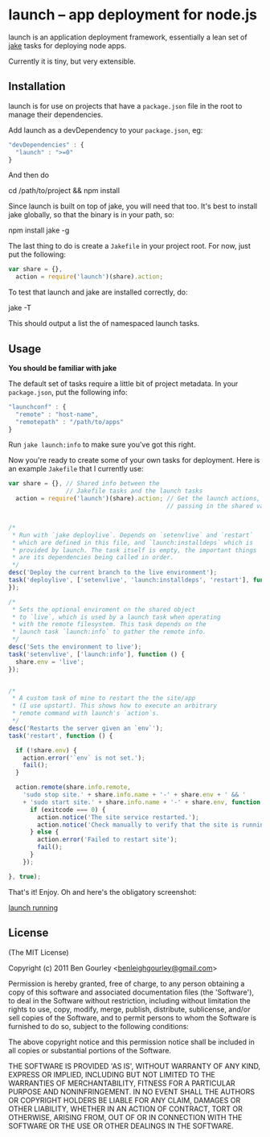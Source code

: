 # launch – app deployment for node.js

launch is an application deployment framework, essentially a lean set
of [jake](https://github.com/mde/jake) tasks for deploying node apps.

Currently it is tiny, but very extensible.

## Installation

launch is for use on projects that have a `package.json` file in the root
to manage their dependencies.

Add launch as a devDependency to your `package.json`, eg:

```js
"devDependencies" : {
  "launch" : ">=0"
}
```

And then do
  
  cd /path/to/project && npm install

Since launch is built on top of jake, you will need that too. It's best
to install jake globally, so that the binary is in your path, so:

  npm install jake -g

The last thing to do is create a `Jakefile` in your project root. For now,
just put the following:

```js
var share = {},
  action = require('launch')(share).action;
```

To test that launch and jake are installed correctly, do:
  
  jake -T

This should output a list the of namespaced launch tasks.

## Usage

**You should be familiar with jake**

The default set of tasks require a little bit of project metadata. In your
`package.json`, put the following info:

```js
"launchconf" : {
  "remote" : "host-name",
  "remotepath" : "/path/to/apps"
}
```

Run `jake launch:info` to make sure you've got this right.

Now you're ready to create some of your own tasks for deployment. Here is an
example `Jakefile` that I currently use:

```js
var share = {}, // Shared info between the
                // Jakefile tasks and the launch tasks
  action = require('launch')(share).action; // Get the launch actions,
                                            // passing in the shared var


/*
 * Run with `jake deploylive`. Depends on `setenvlive` and `restart`
 * which are defined in this file, and `launch:installdeps` which is
 * provided by launch. The task itself is empty, the important things
 * are its dependencies being called in order.
 */
desc('Deploy the current branch to the live environment');
task('deploylive', ['setenvlive', 'launch:installdeps', 'restart'], function () {
});

/*
 * Sets the optional enviroment on the shared object
 * to `live`, which is used by a launch task when operating
 * with the remote filesystem. This task depends on the
 * launch task `launch:info` to gather the remote info.
 */
desc('Sets the environment to live');
task('setenvlive', ['launch:info'], function () {
  share.env = 'live';
});


/*
 * A custom task of mine to restart the the site/app
 * (I use upstart). This shows how to execute an arbitrary
 * remote command with launch's `action`s.
 */
desc('Restarts the server given an `env`');
task('restart', function () {

  if (!share.env) {
    action.error('`env` is not set.');
    fail();
  }

  action.remote(share.info.remote,
    'sudo stop site.' + share.info.name + '-' + share.env + ' && '
    + 'sudo start site.' + share.info.name + '-' + share.env, function (exitcode) {
      if (exitcode === 0) {
        action.notice('The site service restarted.');
        action.notice('Check manually to verify that the site is running.')
      } else {
        action.error('Failed to restart site');
        fail();
      }
    });

}, true);
```

That's it! Enjoy. Oh and here's the obligatory screenshot:

[launch running](http://f.cl.ly/items/3K020K3K2C1v333e1q2S/Screen%20Shot%202011-12-09%20at%2023.34.58.png)


## License

(The MIT License)

Copyright (c) 2011 Ben Gourley &lt;benleighgourley@gmail.com&gt;

Permission is hereby granted, free of charge, to any person obtaining
a copy of this software and associated documentation files (the
'Software'), to deal in the Software without restriction, including
without limitation the rights to use, copy, modify, merge, publish,
distribute, sublicense, and/or sell copies of the Software, and to
permit persons to whom the Software is furnished to do so, subject to
the following conditions:

The above copyright notice and this permission notice shall be
included in all copies or substantial portions of the Software.

THE SOFTWARE IS PROVIDED 'AS IS', WITHOUT WARRANTY OF ANY KIND,
EXPRESS OR IMPLIED, INCLUDING BUT NOT LIMITED TO THE WARRANTIES OF
MERCHANTABILITY, FITNESS FOR A PARTICULAR PURPOSE AND NONINFRINGEMENT.
IN NO EVENT SHALL THE AUTHORS OR COPYRIGHT HOLDERS BE LIABLE FOR ANY
CLAIM, DAMAGES OR OTHER LIABILITY, WHETHER IN AN ACTION OF CONTRACT,
TORT OR OTHERWISE, ARISING FROM, OUT OF OR IN CONNECTION WITH THE
SOFTWARE OR THE USE OR OTHER DEALINGS IN THE SOFTWARE.
